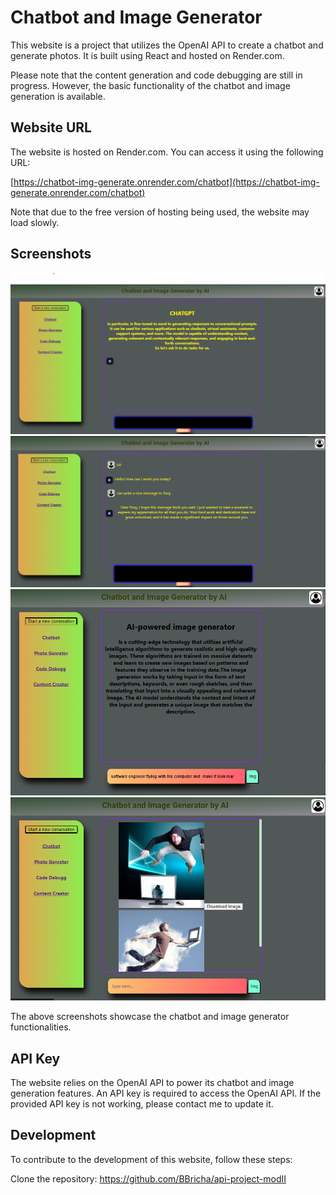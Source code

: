 # Chatbot and Image Generator

This website is a project that utilizes the OpenAI API to create a chatbot and generate photos. It is built using React and hosted on Render.com.

Please note that the content generation and code debugging are still in progress. However, the basic functionality of the chatbot and image generation is available.

## Website URL

The website is hosted on Render.com. You can access it using the following URL:

[https://chatbot-img-generate.onrender.com/chatbot](https://chatbot-img-generate.onrender.com/chatbot)

Note that due to the free version of hosting being used, the website may load slowly.

## Screenshots

![Screenshot 1](./assets/chatbot.png)
![Screenshot 1](./assets/TonyChatbot.png)
![Screenshot 1](./assets/imgGenarator.png)
![Screenshot 1](./assets/imgDemo.png)


The above screenshots showcase the chatbot and image generator functionalities.

## API Key

The website relies on the OpenAI API to power its chatbot and image generation features. An API key is required to access the OpenAI API. If the provided API key is not working, please contact me to update it.

## Development

To contribute to the development of this website, follow these steps:

 Clone the repository:
    https://github.com/BBricha/api-project-modII
